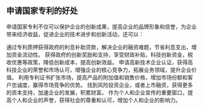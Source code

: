 ## 申请国家专利的好处

申请国家专利不仅可以保护企业的创新成果，提高企业的品牌形象和信誉，为企业带来经济收益，促进企业的技术进步和创新活动，还可以：

通过专利质押获得政府的利息补助贷款，解决企业的融资难题，节省利息支出，增加资金流动性。
获得政府的创新奖励和支持，享受财政补贴，科技创新资金，税收优惠等政策，降低创新成本，提高创新效益。
申请高新技术企业认证，获得高科技企业的荣誉和市场认可，增强企业的核心竞争力，拓展业务领域，提升企业价值。
利用专利证书扩张市场，提高产品的附加值和销售价格，增加市场份额和客户忠诚度，赢得市场竞争的优势。
找到风险投资企业，或者上市融资，获得更多的资本支持，加速企业的发展，积累财富。
作为个人和企业宣传的重要窗口，提高个人和企业的声誉，获得社会的尊重和认可，增加个人和企业的影响力。
